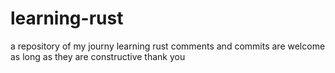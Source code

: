 # learning-rust
a repository of my journy learning rust
comments and commits are welcome as long as they are constructive
thank you
